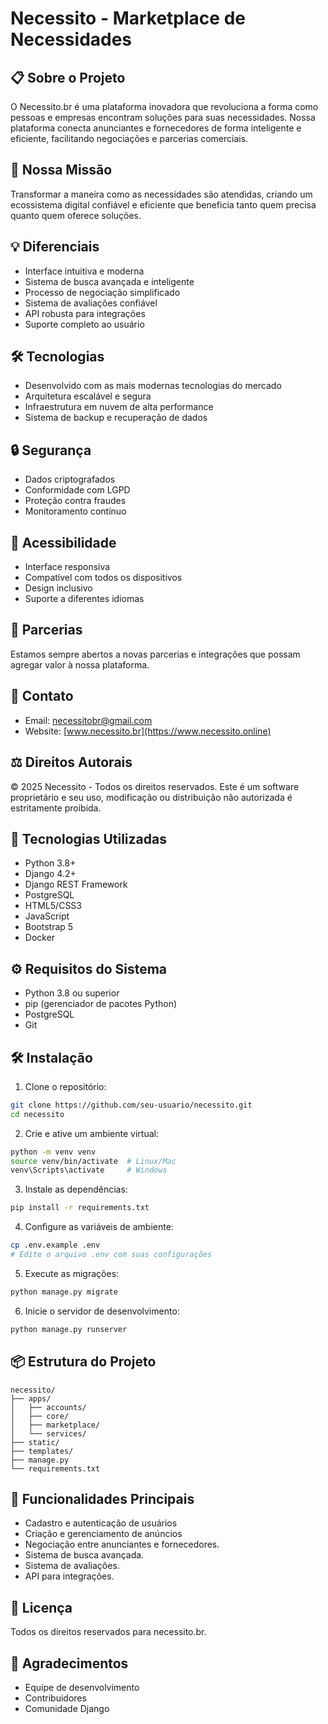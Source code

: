 # Necessito - Marketplace de Necessidades

## 📋 Sobre o Projeto
O Necessito.br é uma plataforma inovadora que revoluciona a forma como pessoas e empresas encontram soluções para suas necessidades. Nossa plataforma conecta anunciantes e fornecedores de forma inteligente e eficiente, facilitando negociações e parcerias comerciais.

## 🎯 Nossa Missão
Transformar a maneira como as necessidades são atendidas, criando um ecossistema digital confiável e eficiente que beneficia tanto quem precisa quanto quem oferece soluções.

## 💡 Diferenciais
- Interface intuitiva e moderna
- Sistema de busca avançada e inteligente
- Processo de negociação simplificado
- Sistema de avaliações confiável
- API robusta para integrações
- Suporte completo ao usuário

## 🛠️ Tecnologias
- Desenvolvido com as mais modernas tecnologias do mercado
- Arquitetura escalável e segura
- Infraestrutura em nuvem de alta performance
- Sistema de backup e recuperação de dados

## 🔒 Segurança
- Dados criptografados
- Conformidade com LGPD
- Proteção contra fraudes
- Monitoramento contínuo

## 📱 Acessibilidade
- Interface responsiva
- Compatível com todos os dispositivos
- Design inclusivo
- Suporte a diferentes idiomas

## 🤝 Parcerias
Estamos sempre abertos a novas parcerias e integrações que possam agregar valor à nossa plataforma.

## 📧 Contato
- Email: necessitobr@gmail.com
- Website: [www.necessito.br](https://www.necessito.online)

## ⚖️ Direitos Autorais
© 2025 Necessito - Todos os direitos reservados.
Este é um software proprietário e seu uso, modificação ou distribuição não autorizada é estritamente proibida.

## 🚀 Tecnologias Utilizadas
- Python 3.8+
- Django 4.2+
- Django REST Framework
- PostgreSQL
- HTML5/CSS3
- JavaScript
- Bootstrap 5
- Docker

## ⚙️ Requisitos do Sistema
- Python 3.8 ou superior
- pip (gerenciador de pacotes Python)
- PostgreSQL
- Git

## 🛠️ Instalação

1. Clone o repositório:
```bash
git clone https://github.com/seu-usuario/necessito.git
cd necessito
```

2. Crie e ative um ambiente virtual:
```bash
python -m venv venv
source venv/bin/activate  # Linux/Mac
venv\Scripts\activate     # Windows
```

3. Instale as dependências:
```bash
pip install -r requirements.txt
```

4. Configure as variáveis de ambiente:
```bash
cp .env.example .env
# Edite o arquivo .env com suas configurações
```

5. Execute as migrações:
```bash
python manage.py migrate
```

6. Inicie o servidor de desenvolvimento:
```bash
python manage.py runserver
```

## 📦 Estrutura do Projeto
```
necessito/
├── apps/
│   ├── accounts/
│   ├── core/
│   ├── marketplace/
│   └── services/
├── static/
├── templates/
├── manage.py
└── requirements.txt
```

## 🔑 Funcionalidades Principais
- Cadastro e autenticação de usuários
- Criação e gerenciamento de anúncios
- Negociação entre anunciantes e fornecedores. 
- Sistema de busca avançada. 
- Sistema de avaliações. 
- API para integrações. 



## 📝 Licença
Todos os direitos reservados para necessito.br. 

## 🙏 Agradecimentos
- Equipe de desenvolvimento
- Contribuidores
- Comunidade Django

